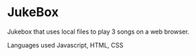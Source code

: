 # JukeBox

Jukebox that uses local files to play 3 songs on a web browser.

Languages used Javascript, HTML, CSS
